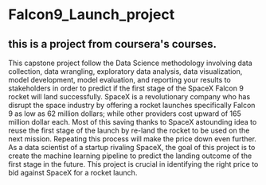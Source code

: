 # Falcon9_Launch_project
## this is a project from coursera's courses.
This capstone project follow the Data Science methodology involving data collection, data wrangling, exploratory data analysis, data visualization, model development, model evaluation, and reporting your results to stakeholders in order to predict if the first stage of the SpaceX Falcon 9 rocket will land successfully.
SpaceX is a revolutionary company who has disrupt the space industry by offering a rocket launches specifically Falcon 9 as low as 62 million dollars; while other providers cost upward of 165 million dollar each. Most of this saving thanks to SpaceX astounding idea to reuse the first stage of the launch by re-land the rocket to be used on the next mission. Repeating this process will make the price down even further. As a data scientist of a startup rivaling SpaceX, the goal of this project is to create the machine learning pipeline to predict the landing outcome of the first stage in the future. This project is crucial in identifying the right price to bid against SpaceX for a rocket launch.
